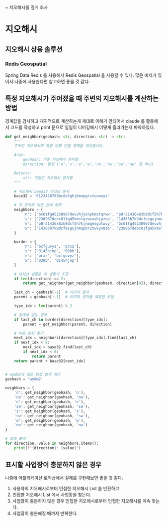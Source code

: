 ~ 지오해시를 깊게 조사

# 지오해시

## 지오해시 상용 솔루션

### Redis Geospatial
Spring Data Redis 를 사용해서 Redis Geospatial 을 사용할 수 있다.
많은 예제가 있어서 나중에 사용한다면 참고하면 좋을 것 같다.

## 특정 지오해시가 주어졌을 때 주변의 지오해시를 계산하는 방법
경계값을 검사하고 재귀적으로 계산하는게 제대로 이해가 안되어서 claude 를 활용해서 코드를 작성하고
print 문으로 일일이 디버깅해서 어떻게 흘러가는지 파악하였다.

```python
def get_neighbor(geohash: str, direction: str) -> str:
    """
    주어진 지오해시의 특정 방향 인접 영역을 계산합니다.

    Args:
        geohash: 기준 지오해시 문자열
        direction: 방향 ('n','s','e','w','ne','nw','se','sw' 중 하나)

    Returns:
        str: 인접한 지오해시 문자열
    """

    # 지오해시 base32 인코딩 문자
    base32 = '0123456789bcdefghjkmnpqrstuvwxyz'

    # 각 문자의 이웃 관계 정의
    neighbors = {
        'n': ['bc01fg45238967deuvhjyznpkmstqrwx', 'p0r21436x8zb9dcf5h7kjnmqesgutwvy'],
        's': ['238967debc01fg45kmstqrwxuvhjyznp', '14365h7k9dcfesgujnmqp0r2twvyx8zb'],
        'e': ['p0r21436x8zb9dcf5h7kjnmqesgutwvy', 'bc01fg45238967deuvhjyznpkmstqrwx'],
        'w': ['14365h7k9dcfesgujnmqp0r2twvyx8zb', '238967debc01fg45kmstqrwxuvhjyznp']
    }

    border = {
        'n': ['bcfguvyz', 'prxz'],
        's': ['0145hjnp', '028b'],
        'e': ['prxz', 'bcfguvyz'],
        'w': ['028b', '0145hjnp']
    }

    # 대각선 방향은 두 방향의 조합
    if len(direction) == 2:
        return get_neighbor(get_neighbor(geohash, direction[0]), direction[1])

    last_ch = geohash[-1]  # 마지막 문자
    parent = geohash[:-1]  # 마지막 문자를 제외한 부분

    type_idx = len(parent) % 2

    # 경계에 있는 경우
    if last_ch in border[direction][type_idx]:
        parent = get_neighbor(parent, direction)

    # 이웃 문자 찾기
    next_idx = neighbors[direction][type_idx].find(last_ch)
    if next_idx < 0:
        next_idx = base32.find(last_ch)
        if next_idx < 0:
            return parent
    return parent + base32[next_idx]


# wydm2의 모든 인접 영역 계산
geohash = 'wydm2'

neighbors = {
    'n': get_neighbor(geohash, 'n'),
    'ne': get_neighbor(geohash, 'ne'),
    'e': get_neighbor(geohash, 'e'),
    'se': get_neighbor(geohash, 'se'),
    's': get_neighbor(geohash, 's'),
    'sw': get_neighbor(geohash, 'sw'),
    'w': get_neighbor(geohash, 'w'),
    'nw': get_neighbor(geohash, 'nw')
}

# 결과 출력
for direction, value in neighbors.items():
    print(f"{direction}: {value}")

```

## 표시할 사업장이 충분하지 않은 경우

나중에 어플리케이션 로직상에서 실제로 구현해보면 좋을 것 같다. 

1. 사용자의 지오해시로부터 인접한 지오해시 List 를 반환하고
2. 인접한 지오해시 List 에서 사업장을 찾는다.
3. 사업장이 충분하지 않은 경우 인접한 지오해시로부터 인접한 지오해시를 계속 찾는다.
4. 사업장이 충분해질 때까지 반복한다.
